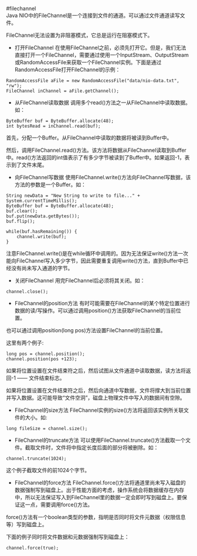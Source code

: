 #filechannel    
Java NIO中的FileChannel是一个连接到文件的通道。可以通过文件通道读写文件。

FileChannel无法设置为非阻塞模式，它总是运行在阻塞模式下。


+ 打开FileChannel
在使用FileChannel之前，必须先打开它。但是，我们无法直接打开一个FileChannel，需要通过使用一个InputStream、OutputStream或RandomAccessFile来获取一个FileChannel实例。下面是通过RandomAccessFile打开FileChannel的示例：

~~~
RandomAccessFile aFile = new RandomAccessFile("data/nio-data.txt", "rw");
FileChannel inChannel = aFile.getChannel();
~~~

+ 从FileChannel读取数据
调用多个read()方法之一从FileChannel中读取数据。如：
~~~
ByteBuffer buf = ByteBuffer.allocate(48);
int bytesRead = inChannel.read(buf);
~~~

首先，分配一个Buffer。从FileChannel中读取的数据将被读到Buffer中。

然后，调用FileChannel.read()方法。该方法将数据从FileChannel读取到Buffer中。read()方法返回的int值表示了有多少字节被读到了Buffer中。如果返回-1，表示到了文件末尾。

+ 向FileChannel写数据
使用FileChannel.write()方法向FileChannel写数据，该方法的参数是一个Buffer。如：

~~~
String newData = "New String to write to file..." + System.currentTimeMillis();
ByteBuffer buf = ByteBuffer.allocate(48);
buf.clear();
buf.put(newData.getBytes());
buf.flip();
 
while(buf.hasRemaining()) {
    channel.write(buf);
}
~~~

注意FileChannel.write()是在while循环中调用的。因为无法保证write()方法一次能向FileChannel写入多少字节，因此需要重复调用write()方法，直到Buffer中已经没有尚未写入通道的字节。

+ 关闭FileChannel
用完FileChannel后必须将其关闭。如：
~~~
channel.close();
~~~
+ FileChannel的position方法
有时可能需要在FileChannel的某个特定位置进行数据的读/写操作。可以通过调用position()方法获取FileChannel的当前位置。

也可以通过调用position(long pos)方法设置FileChannel的当前位置。

这里有两个例子:

~~~
long pos = channel.position();
channel.position(pos +123);
~~~

如果将位置设置在文件结束符之后，然后试图从文件通道中读取数据，读方法将返回-1 —— 文件结束标志。

如果将位置设置在文件结束符之后，然后向通道中写数据，文件将撑大到当前位置并写入数据。这可能导致“文件空洞”，磁盘上物理文件中写入的数据间有空隙。

+ FileChannel的size方法
FileChannel实例的size()方法将返回该实例所关联文件的大小。如:

~~~
long fileSize = channel.size();
~~~

+ FileChannel的truncate方法
可以使用FileChannel.truncate()方法截取一个文件。截取文件时，文件将中指定长度后面的部分将被删除。如：

~~~
channel.truncate(1024);
~~~

这个例子截取文件的前1024个字节。

+ FileChannel的force方法
FileChannel.force()方法将通道里尚未写入磁盘的数据强制写到磁盘上。出于性能方面的考虑，操作系统会将数据缓存在内存中，所以无法保证写入到FileChannel里的数据一定会即时写到磁盘上。要保证这一点，需要调用force()方法。

force()方法有一个boolean类型的参数，指明是否同时将文件元数据（权限信息等）写到磁盘上。

下面的例子同时将文件数据和元数据强制写到磁盘上：

~~~
channel.force(true);
~~~